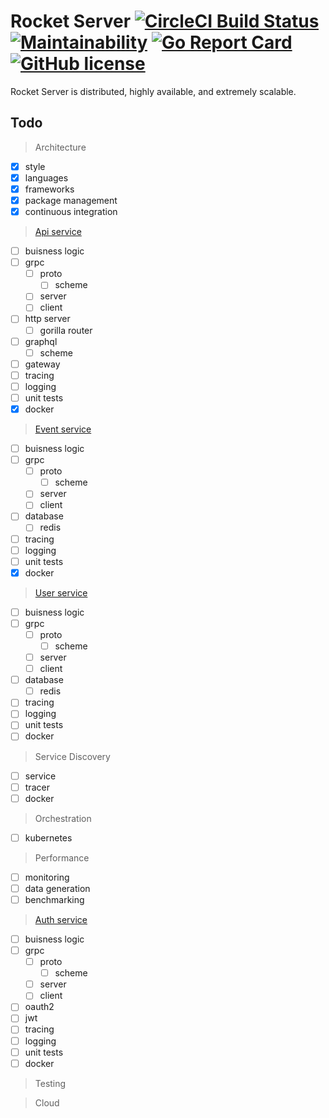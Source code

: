 # Rocket Server [![CircleCI Build Status](https://circleci.com/gh/rocket-science-inc/rocket-server.svg?style=svg)](https://circleci.com/gh/rocket-science-inc/rocket-server) [![Maintainability](https://api.codeclimate.com/v1/badges/a8c3bb87dc62e5e486cd/maintainability)](https://codeclimate.com/github/rocket-science-inc/rocket-server/maintainability) [![Go Report Card](https://goreportcard.com/badge/github.com/rocket-science-inc/rocket-server)](https://goreportcard.com/report/github.com/rocket-science-inc/rocket-server) [![GitHub license](https://img.shields.io/badge/license-MIT-blue.svg)](https://raw.githubusercontent.com/rocket-science-inc/rocket-server/master/LICENSE)

Rocket Server is distributed, highly available, and extremely scalable.

## Todo

> Architecture
- [x] style
- [x] languages
- [x] frameworks
- [x] package management
- [x] continuous integration

> [Api service](https://github.com/rocket-science-inc/rocket-server/tree/master/server/api)
- [ ] buisness logic
- [ ] grpc
    - [ ] proto
        - [ ] scheme
    - [ ] server
    - [ ] client
- [ ] http server
    - [ ] gorilla router
- [ ] graphql
    - [ ] scheme
- [ ] gateway
- [ ] tracing
- [ ] logging
- [ ] unit tests
- [x] docker

> [Event service](https://github.com/rocket-science-inc/rocket-server/tree/master/server/event)
- [ ] buisness logic
- [ ] grpc
    - [ ] proto
        - [ ] scheme
    - [ ] server
    - [ ] client
- [ ] database
    - [ ] redis
- [ ] tracing
- [ ] logging
- [ ] unit tests
- [x] docker

> [User service](https://github.com/rocket-science-inc/rocket-server/tree/master/server/user)
- [ ] buisness logic
- [ ] grpc
    - [ ] proto
        - [ ] scheme
    - [ ] server
    - [ ] client
- [ ] database
    - [ ] redis
- [ ] tracing
- [ ] logging
- [ ] unit tests
- [ ] docker

> Service Discovery
- [ ] service
- [ ] tracer
- [ ] docker

> Orchestration
- [ ] kubernetes

> Performance
- [ ] monitoring
- [ ] data generation
- [ ] benchmarking

> [Auth service](https://github.com/rocket-science-inc/rocket-server/tree/master/server/user)
- [ ] buisness logic
- [ ] grpc
    - [ ] proto
        - [ ] scheme
    - [ ] server
    - [ ] client
- [ ] oauth2
- [ ] jwt
- [ ] tracing
- [ ] logging
- [ ] unit tests
- [ ] docker

> Testing

> Cloud
